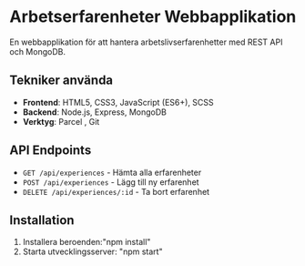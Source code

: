 # Arbetserfarenheter Webbapplikation

En webbapplikation för att hantera arbetslivserfarenhetter med REST API och MongoDB.

## Tekniker använda

- **Frontend**: HTML5, CSS3, JavaScript (ES6+), SCSS
- **Backend**: Node.js, Express, MongoDB
- **Verktyg**: Parcel , Git

## API Endpoints

- `GET /api/experiences` - Hämta alla erfarenheter
- `POST /api/experiences` - Lägg till ny erfarenhet
- `DELETE /api/experiences/:id` - Ta bort erfarenhet

## Installation


1. Installera beroenden:"npm install"
2. Starta utvecklingsserver: "npm start"
